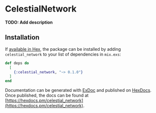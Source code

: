 # CelestialNetwork

**TODO: Add description**

## Installation

If [available in Hex](https://hex.pm/docs/publish), the package can be installed
by adding `celestial_network` to your list of dependencies in `mix.exs`:

```elixir
def deps do
  [
    {:celestial_network, "~> 0.1.0"}
  ]
end
```

Documentation can be generated with [ExDoc](https://github.com/elixir-lang/ex_doc)
and published on [HexDocs](https://hexdocs.pm). Once published, the docs can
be found at [https://hexdocs.pm/celestial_network](https://hexdocs.pm/celestial_network).
